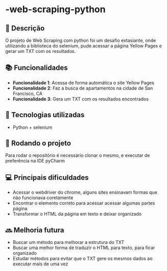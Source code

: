 # -web-scraping-python

## :memo: Descrição
O projeto de Web Scraping com python foi um desafio extasiante, onde utilizando a biblioteca do selenium, 
pude acessar a página Yellow Pages e gerar um TXT com os resultados.

## :books: Funcionalidades
* <b>Funcionalidade 1</b>: Acessa de forma automática o site Yellow Pages
* <b>Funcionalidade 2</b>: Faz a busca de apartamentos na cidade de San Francisco, CA
* <b>Funcionalidade 3</b>: Gera um TXT com os resultados encontrados

## :wrench: Tecnologias utilizadas
* Python + selenium

## :rocket: Rodando o projeto
Para rodar o repositório é necessário clonar o mesmo, e executar de preferência na IDE pyCharm

## :computer: Principais dificuldades
* Acessar o webdriver do chrome, alguns sites ensinavam formas que não funcionava coretamente
* Encontrar o elemento correto para acessar acessar algumas partes página
* Transformar o HTML da página em texto e deixar organizado

## :soon: Melhoria futura
* Buscar um método para melhorar a estrutura do TXT
* Buscar uma melhor forma de traduzir o HTML para texto, para ficar organizado
* Estudar métodos para evitar que o TXT gere os mesmos dados ao executar mais de uma vez
